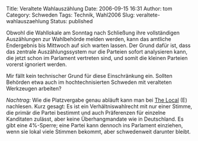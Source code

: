 Title: Veraltete Wahlauszählung
Date: 2006-09-15 16:31
Author: tom
Category: Schweden
Tags: Technik, Wahl2006
Slug: veraltete-wahlauszaehlung
Status: published

Obwohl die Wahllokale am Sonntag nach Schließung ihre vollständigen
Auszählungen zur Wahlbehörde melden werden, kann das amtliche
Endergebnis bis Mittwoch auf sich warten lassen. Der Grund dafür ist,
dass das zentrale Auszählungssystem nur die Parteien sofort analysieren
kann, die jetzt schon im Parlament vertreten sind, und somit die kleinen
Parteien vorerst ignoriert werden.

Mir fällt kein technischer Grund für diese Einschränkung ein. Sollten
Behörden etwa auch im hochtechnisierten Schweden mit veralteten
Werkzeugen arbeiten?

*Nachtrag:* Wie die Platzvergabe genau abläuft kann man bei [The
Local](http://www.thelocal.se/article.php?ID=4899&date=20060915) (E)
nachlesen. Kurz gesagt: Es ist ein Verhältniswahlrecht mit nur einer
Stimme, die primär die Partei bestimmt und auch Präferenzen für einzelne
Kanditaten zulässt, aber keine Überhangmandate wie in Deutschland. Es
gibt eine 4%-Sperre; eine Partei kann dennoch ins Parlament einziehen,
wenn sie lokal viele Stimmen bekommt, aber schwedenweit darunter bleibt.

